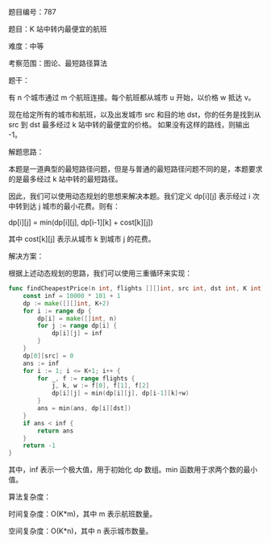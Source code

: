 题目编号：787

题目：K 站中转内最便宜的航班

难度：中等

考察范围：图论、最短路径算法

题干：

有 n 个城市通过 m 个航班连接。每个航班都从城市 u 开始，以价格 w 抵达 v。

现在给定所有的城市和航班，以及出发城市 src 和目的地 dst，你的任务是找到从 src 到 dst 最多经过 k 站中转的最便宜的价格。 如果没有这样的路线，则输出 -1。

解题思路：

本题是一道典型的最短路径问题，但是与普通的最短路径问题不同的是，本题要求的是最多经过 k 站中转的最短路径。

因此，我们可以使用动态规划的思想来解决本题。我们定义 dp[i][j] 表示经过 i 次中转到达 j 城市的最小花费。则有：

dp[i][j] = min(dp[i][j], dp[i-1][k] + cost[k][j])

其中 cost[k][j] 表示从城市 k 到城市 j 的花费。

解决方案：

根据上述动态规划的思路，我们可以使用三重循环来实现：

```go
func findCheapestPrice(n int, flights [][]int, src int, dst int, K int) int {
    const inf = 10000 * 101 + 1
    dp := make([][]int, K+2)
    for i := range dp {
        dp[i] = make([]int, n)
        for j := range dp[i] {
            dp[i][j] = inf
        }
    }
    dp[0][src] = 0
    ans := inf
    for i := 1; i <= K+1; i++ {
        for _, f := range flights {
            j, k, w := f[0], f[1], f[2]
            dp[i][j] = min(dp[i][j], dp[i-1][k]+w)
        }
        ans = min(ans, dp[i][dst])
    }
    if ans < inf {
        return ans
    }
    return -1
}
```

其中，inf 表示一个极大值，用于初始化 dp 数组。min 函数用于求两个数的最小值。

算法复杂度：

时间复杂度：O(K*m)，其中 m 表示航班数量。

空间复杂度：O(K*n)，其中 n 表示城市数量。